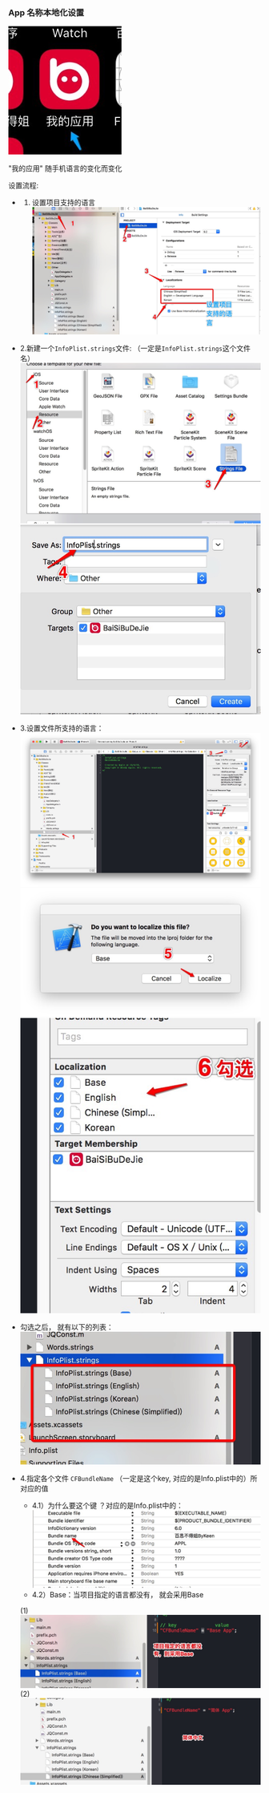 ### App 名称本地化设置

![显示图片](../images/17-1.jpg)

"我的应用" 随手机语言的变化而变化

设置流程:

- 1. 设置项目支持的语言
![显示图片](../images/17-2.jpg)

- 2.新建一个`InfoPlist.strings`文件: （一定是`InfoPlist.strings`这个文件名）
![显示图片](../images/17-3.jpg)
![显示图片](../images/17-4.jpg)

- 3.设置文件所支持的语言：
![显示图片](../images/17-5.jpg)
![显示图片](../images/17-6.jpg)
![显示图片](../images/17-7.jpg)

- 勾选之后， 就有以下的列表：
![显示图片](../images/17-8.jpg)

- 4.指定各个文件 `CFBundleName` （一定是这个key, 对应的是Info.plist中的）所对应的值
    - 4.1）为什么要这个键 ？对应的是Info.plist中的：
    ![显示图片](../images/17-9.jpg)
    - 4.2）Base：当项目指定的语言都没有， 就会采用Base

    (1)
    ![显示图片](../images/17-10.jpg)
    (2)
    ![显示图片](../images/17-11.jpg)
